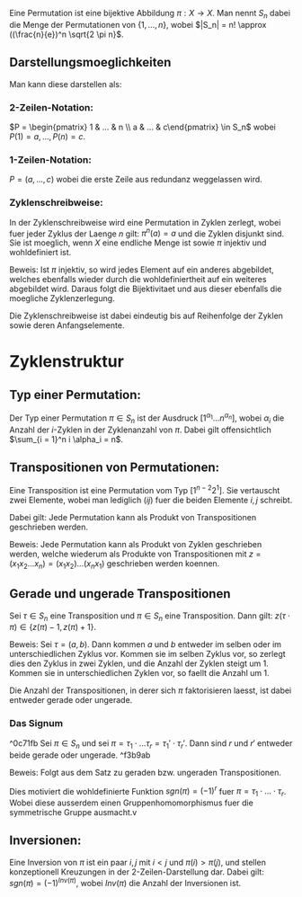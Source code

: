 Eine Permutation ist eine bijektive Abbildung $\pi: X \rightarrow X$.
Man nennt $S_n$ dabei die Menge der Permutationen von $\{1, ..., n\}$, wobei $|S_n| = n! \approx ((\frac{n}{e})^n \sqrt{2 \pi n}$.
## Darstellungsmoeglichkeiten
Man kann diese darstellen als:
### 2-Zeilen-Notation:
$P = \begin{pmatrix}  1 & ... & n \\ a & ... & c\end{pmatrix} \in S_n$
wobei $P(1) = a, ..., P(n) = c$. 
### 1-Zeilen-Notation:
$P = (a, ..., c)$ 
wobei die erste Zeile aus redundanz weggelassen wird.
### Zyklenschreibweise:
In der Zyklenschreibweise wird eine Permutation in Zyklen zerlegt, wobei fuer jeder Zyklus der Laenge $n$ gilt: $\pi^n(a) = a$ und die Zyklen disjunkt sind. Sie ist moeglich, wenn $X$ eine endliche Menge ist sowie $\pi$ injektiv und wohldefiniert ist.

Beweis:
	Ist $\pi$ injektiv, so wird jedes Element auf ein anderes abgebildet, welches ebenfalls wieder durch die wohldefiniertheit auf ein weiteres abgebildet wird. Daraus folgt die Bijektivitaet und aus dieser ebenfalls die moegliche Zyklenzerlegung.

Die Zyklenschreibweise ist dabei eindeutig bis auf Reihenfolge der Zyklen sowie deren Anfangselemente. 

# Zyklenstruktur
## Typ einer Permutation:
Der Typ einer Permutation $\pi \in S_n$ ist der Ausdruck $[1^{\alpha_1} ... n^{\alpha_n}]$, wobei $\alpha_i$ die Anzahl der $i$-Zyklen in der Zyklenanzahl von $\pi$. Dabei gilt offensichtlich $\sum_{i = 1}^n i \alpha_i = n$. 

## Transpositionen von Permutationen:
Eine Transposition ist eine Permutation vom Typ $[1^{n - 2}2^1]$. Sie vertauscht zwei Elemente, wobei man lediglich $(ij)$ fuer die beiden Elemente  $i, j$ schreibt.

Dabei gilt: Jede Permutation kann als Produkt von Transpositionen geschrieben werden. 

Beweis:
	Jede Permutation kann als Produkt von Zyklen geschrieben werden, welche wiederum als Produkte von Transpositionen mit $z = (x_1 x_2 ... x_n) = (x_1 x_2)...(x_n x_1)$ geschrieben werden koennen.

## Gerade und ungerade Transpositionen
Sei $\tau \in S_n$ eine Transposition und $\pi \in S_n$ eine Transposition. Dann gilt:
$z(\tau \cdot \pi) \in \{z(\pi) - 1, z(\pi) + 1\}$.

Beweis:
	 Sei $\tau = (a,b)$. Dann kommen $a$ und $b$ entweder im selben oder im unterschiedlichen Zyklus vor. Kommen sie im selben Zyklus vor, so zerlegt dies den Zyklus in zwei Zyklen, und die Anzahl der Zyklen steigt um 1. Kommen sie in unterschiedlichen Zyklen vor, so faellt die Anzahl um 1.

Die Anzahl der Transpositionen, in derer sich $\pi$ faktorisieren laesst, ist dabei entweder gerade oder ungerade.
### Das Signum
^0c71fb
Sei $\pi \in S_n$ und sei $\pi = \tau_1 \cdot ... \tau_r = \tau_1' \cdot \tau_r'$. Dann sind $r$ und $r'$ entweder beide gerade oder ungerade. ^f3b9ab

Beweis:
	Folgt aus dem Satz zu geraden bzw. ungeraden Transpositionen.

Dies motiviert die wohldefinierte Funktion $sgn(\pi) = (-1)^r$ fuer $\pi = \tau_1 \cdot ... \cdot \tau_r$.
Wobei diese ausserdem einen Gruppenhomomorphismus fuer die symmetrische Gruppe ausmacht.v

## Inversionen:
Eine Inversion von $\pi$ ist ein paar $i, j$ mit $i < j$ und $\pi(i) > \pi(j)$, und stellen konzeptionell Kreuzungen in der 2-Zeilen-Darstellung dar.
Dabei gilt: $sgn(\pi) = (-1)^{Inv(\pi)}$, wobei $Inv(\pi)$ die Anzahl der Inversionen ist.